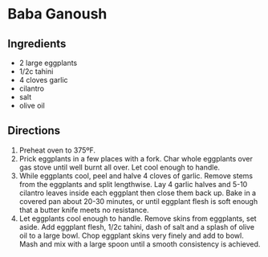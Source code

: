 # Baba Ganoush

## Ingredients
* 2 large eggplants
* 1/2c tahini
* 4 cloves garlic
* cilantro
* salt
* olive oil

## Directions
1. Preheat oven to 375ºF.
2. Prick eggplants in a few places with a fork. Char whole eggplants over gas stove until well burnt all over. Let cool enough to handle.
3. While eggplants cool, peel and halve 4 cloves of garlic. Remove stems from the eggplants and split lengthwise. Lay 4 garlic halves and 5-10 cilantro leaves inside each eggplant then close them back up. Bake in a covered pan about 20-30 minutes, or until eggplant flesh is soft enough that a butter knife meets no resistance.
4. Let eggplants cool enough to handle. Remove skins from eggplants, set aside. Add eggplant flesh, 1/2c tahini, dash of salt and a splash of olive oil to a large bowl. Chop eggplant skins very finely and add to bowl. Mash and mix with a large spoon until a smooth consistency is achieved.
